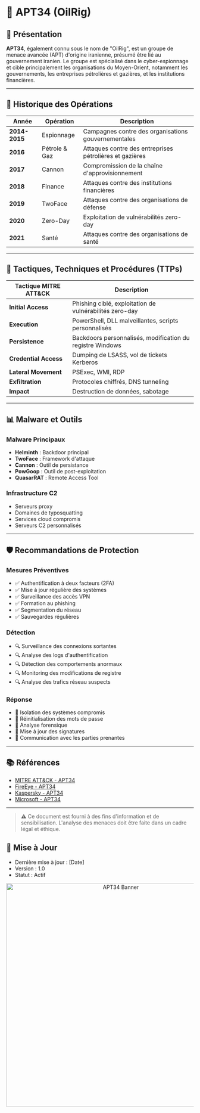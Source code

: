 # 🎯 APT34 (OilRig)

## 🧠 Présentation

**APT34**, également connu sous le nom de "OilRig", est un groupe de menace avancée (APT) d'origine iranienne, présumé être lié au gouvernement iranien. Le groupe est spécialisé dans le cyber-espionnage et cible principalement les organisations du Moyen-Orient, notamment les gouvernements, les entreprises pétrolières et gazières, et les institutions financières.

---

## 🔎 Historique des Opérations

| Année | Opération | Description |
|-------|-----------|-------------|
| **2014-2015** | Espionnage | Campagnes contre des organisations gouvernementales |
| **2016** | Pétrole & Gaz | Attaques contre des entreprises pétrolières et gazières |
| **2017** | Cannon | Compromission de la chaîne d'approvisionnement |
| **2018** | Finance | Attaques contre des institutions financières |
| **2019** | TwoFace | Attaques contre des organisations de défense |
| **2020** | Zero-Day | Exploitation de vulnérabilités zero-day |
| **2021** | Santé | Attaques contre des organisations de santé |

---

## 🧰 Tactiques, Techniques et Procédures (TTPs)

| Tactique MITRE ATT&CK | Description |
|------------------------|-------------|
| **Initial Access** | Phishing ciblé, exploitation de vulnérabilités zero-day |
| **Execution** | PowerShell, DLL malveillantes, scripts personnalisés |
| **Persistence** | Backdoors personnalisés, modification du registre Windows |
| **Credential Access** | Dumping de LSASS, vol de tickets Kerberos |
| **Lateral Movement** | PSExec, WMI, RDP |
| **Exfiltration** | Protocoles chiffrés, DNS tunneling |
| **Impact** | Destruction de données, sabotage |

---

## 📊 Malware et Outils

### Malware Principaux
- **Helminth** : Backdoor principal
- **TwoFace** : Framework d'attaque
- **Cannon** : Outil de persistance
- **PowGoop** : Outil de post-exploitation
- **QuasarRAT** : Remote Access Tool

### Infrastructure C2
- Serveurs proxy
- Domaines de typosquatting
- Services cloud compromis
- Serveurs C2 personnalisés

---

## 🛡️ Recommandations de Protection

### Mesures Préventives
- ✅ Authentification à deux facteurs (2FA)
- ✅ Mise à jour régulière des systèmes
- ✅ Surveillance des accès VPN
- ✅ Formation au phishing
- ✅ Segmentation du réseau
- ✅ Sauvegardes régulières

### Détection
- 🔍 Surveillance des connexions sortantes
- 🔍 Analyse des logs d'authentification
- 🔍 Détection des comportements anormaux
- 🔍 Monitoring des modifications de registre
- 🔍 Analyse des trafics réseau suspects

### Réponse
- 🚨 Isolation des systèmes compromis
- 🚨 Réinitialisation des mots de passe
- 🚨 Analyse forensique
- 🚨 Mise à jour des signatures
- 🚨 Communication avec les parties prenantes

---

## 📚 Références

- [MITRE ATT&CK - APT34](https://attack.mitre.org/groups/G0049/)
- [FireEye - APT34](https://www.fireeye.com/blog/threat-research/2017/05/apt34-iranian-espionage-actor.html)
- [Kaspersky - APT34](https://securelist.com/apt34-oilrig/89538/)
- [Microsoft - APT34](https://www.microsoft.com/security/blog/2020/09/24/new-sophisticated-email-based-malware-from-actor-apt34-targets-organizations-in-14-countries/)

---

> ⚠️ Ce document est fourni à des fins d'information et de sensibilisation. L'analyse des menaces doit être faite dans un cadre légal et éthique.

## 📅 Mise à Jour
- Dernière mise à jour : [Date]
- Version : 1.0
- Statut : Actif

<div align="center">
  <img src="../../assets/logos/apt34-banner.png" alt="APT34 Banner" width="600"/>
</div> 